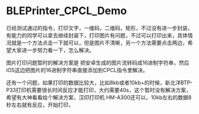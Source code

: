 # BLEPrinter_CPCL_Demo
已经测试通过的指令，打印文字，一维码，二维码，矩形，不过没有进一步封装，有能力的同学可以拿去继续封装下，打印图片有问题，不过可以打印出来，具体情况就是一个方法点击一下就可以，但是图片不清晰，另一个方法需要点击两边，希望大家进一步努力看一下，怎么解决。

图片打印问题暂时的解决方案是 把安卓生成的图片流转码成16进制字符串，然后iOS这边把图片的16进制字符串直接添加到CPCL指令里解决。

还有一个问题，如果打印的数据比较大，比如8kb或者10kb+的时候，新北洋BTP-P33打印机需要很长时间反应才能打印，大约需要40s，这个暂时没有解决方案，希望有大神看看给个解决方案，汉印打印机 HM-A300还可以，10kb左右的数据8秒左右就有反应，开始打印，
